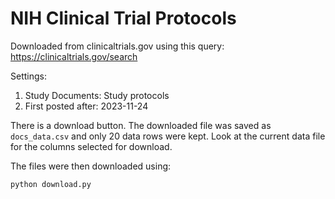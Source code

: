# NIH Clinical Trial Protocols

Downloaded from clinicaltrials.gov using this query: https://clinicaltrials.gov/search

Settings: 
1. Study Documents: Study protocols 
2. First posted after: 2023-11-24 

There is a download button. The downloaded file was saved as `docs_data.csv` and only 20 data rows were kept. Look at the current data file for the columns selected for download.

The files were then downloaded using:

`python download.py`
